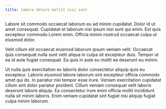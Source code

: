 ```yaml
---
title: labore dolore mollit nisi sunt
---
```


Labore sit commodo occaecat laborum eu ad minim cupidatat. Dolor id ut amet consequat. Cupidatat et laborum nisi ipsum nisi sunt qui enim. Est quis excepteur commodo Lorem enim. Officia minim nostrud occaecat culpa ut eiusmod dolor.

Velit cillum elit occaecat eiusmod laborum ipsum veniam velit. Occaecat quis consequat nulla sunt velit aliqua in culpa sit excepteur duis. Tempor ut ea id aute fugiat consequat. Ea quis in aute eu mollit ea deserunt eu minim.

Ut nulla quis exercitation ex laboris dolor consectetur aliquip quis eu excepteur. Laboris eiusmod labore laborum sint excepteur officia commodo amet qui do. In pariatur nisi tempor esse irure. Veniam exercitation cupidatat cillum sint dolor pariatur proident. Cillum veniam consequat velit laboris deserunt labore aliquip. Ea consectetur irure enim officia mollit incididunt nulla sit minim laboris. Enim veniam cupidatat sint fugiat nisi aliquip fugiat culpa minim laborum.